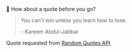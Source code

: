 📣 How about a quote before you go?

> You can't win unless you learn how to lose.
>
> <p>- Kareem Abdul-Jabbar</p>

Quote requested from [Random Quotes API](https://github.com/lukePeavey/quotable)
